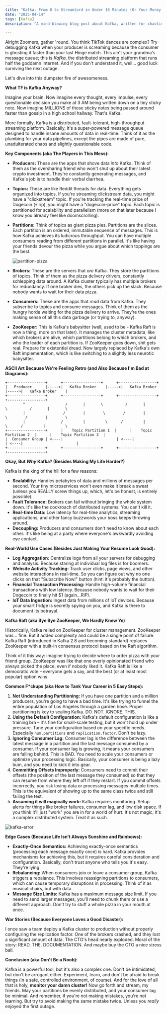 ```yaml
---
title: "Kafka: From 0 to Streamlord in Under 10 Minutes (Or Your Money Back... JK, No Refunds 💀)"
date: "2025-04-14"
tags: [Kafka]
description: "A mind-blowing blog post about Kafka, written for chaotic Gen Z engineers. Brace yourselves."

---
```


Alright Zoomers, gather 'round. You think TikTok dances are complex? Try debugging Kafka when your producer is screaming because the consumer is ghosting it faster than your last Hinge match. This ain't your grandma's message queue; this is *Kafka*, the distributed streaming platform that runs half the goddamn internet. And if you don't understand it, well... good luck surviving the next outage.

Let's dive into this dumpster fire of awesomeness.

**What TF is Kafka Anyway?**

Imagine your brain. Now imagine every thought, every impulse, every questionable decision you make at 3 AM being written down on a tiny sticky note. Now imagine MILLIONS of those sticky notes being passed around faster than gossip in a high school hallway. That's Kafka.

More formally, Kafka is a distributed, fault-tolerant, high-throughput streaming platform. Basically, it's a super-powered message queue designed to handle insane amounts of data in real-time. Think of it as the plumbing for your data pipelines, except the pipes are made of pure, unadulterated chaos and slightly questionable code.

**Key Components (aka The Players in This Mess):**

*   **Producers:** These are the apps that shove data *into* Kafka. Think of them as the oversharing friend who won't shut up about their latest crypto investment. They're constantly generating messages, and Kafka's job is to handle their verbal diarrhea.

*   **Topics:** These are like Reddit threads for data. Everything gets organized into topics. If you're streaming clickstream data, you might have a "clickstream" topic. If you're tracking the real-time price of Dogecoin (💀 rip), you might have a "dogecoin-price" topic. Each topic is partitioned for scalability and parallelism (more on that later because I know you already feel like doomscrolling).

*   **Partitions:** Think of topics as giant pizza pies. Partitions are the slices. Each partition is an ordered, immutable sequence of messages. This is how Kafka achieves its ludicrous throughput. You can have multiple consumers reading from different partitions in parallel.  It's like having your friends devour the pizza while you argue about which toppings are the best.

    ![partition-pizza](https://i.imgflip.com/30b69z.jpg)

*   **Brokers:** These are the servers that *are* Kafka.  They store the partitions of topics. Think of them as the pizza delivery drivers, constantly schlepping data around. A Kafka cluster typically has multiple brokers for redundancy. If one broker dies, the others pick up the slack. Because nobody wants to wait for their data pizza.

*   **Consumers:** These are the apps that *read* data from Kafka. They subscribe to topics and consume messages. Think of them as the hungry horde waiting for the pizza delivery to arrive. They’re the ones making sense of all this data garbage (or trying to, anyway).

*   **ZooKeeper:** This is Kafka's babysitter (well, used to be - Kafka Raft is now a thing, more on that later). It manages the cluster metadata, like which brokers are alive, which partitions belong to which brokers, and who the leader of each partition is. If ZooKeeper goes down, shit gets real. Prepare for existential dread. Now largely replaced by Kafka's own Raft implementation, which is like switching to a slightly less neurotic babysitter.

**ASCII Art Because We're Feeling Retro (and Also Because I'm Bad at Diagrams):**

```
+-----------------+      +-----------------+      +-----------------+
|   Producer      |----->|   Kafka Broker    |----->|   Kafka Broker    |----->|   Kafka Broker    |
+-----------------+      +-----------------+      +-----------------+      +-----------------+
        ^                  /       |       \          /       |       \          /       |       \
        |                 /        |        \        /        |        \        /        |        \
        |                /         |         \      /         |         \      /         |         \
+-----------------+      |    Topic Partition 1  |      |    Topic Partition 2  |      |    Topic Partition 3  |
|  Consumer Group | <----|                        | <----|                        | <----|                        |
+-----------------+      +-----------------+      +-----------------+      +-----------------+
```

**Okay, But *Why* Kafka? (Besides Making My Life Harder?)**

Kafka is the king of the hill for a few reasons:

*   **Scalability:** Handles petabytes of data and millions of messages per second. Your tiny microservices won't even make it break a sweat (unless you REALLY screw things up, which, let's be honest, is entirely possible).
*   **Fault Tolerance:** Brokers can fail without bringing the whole system down. It's like the cockroach of distributed systems. You can't kill it.
*   **Real-time Data:**  Low latency for real-time analytics, streaming applications, and other fancy buzzwords your boss keeps throwing around.
*   **Decoupling:**  Producers and consumers don't need to know about each other.  It's like being at a party where everyone's awkwardly avoiding eye contact.

**Real-World Use Cases (Besides Just Making Your Resume Look Good):**

*   **Log Aggregation:** Centralize logs from all your servers for debugging and analysis. Because staring at individual log files is for boomers.
*   **Website Activity Tracking:** Track user clicks, page views, and other website interactions in real-time. So you can figure out why no one clicks on that "Subscribe Now!" button (hint: it's probably the button).
*   **Financial Transaction Processing:** Handle high-volume financial transactions with low latency. Because nobody wants to wait for their Dogecoin to finally hit $1 (again...RIP).
*   **IoT Data Ingestion:** Ingest data from millions of IoT devices. Because your smart fridge is secretly spying on you, and Kafka is there to document its betrayal.

**Kafka Raft (aka Bye Bye ZooKeeper, We Hardly Knew Ye)**

Historically, Kafka relied on ZooKeeper for cluster management. ZooKeeper was... fine. But it added complexity and could be a single point of failure. Kafka Raft (introduced in Kafka 2.8 and becoming standard) replaces ZooKeeper with a built-in consensus protocol based on the Raft algorithm.

Think of it this way: imagine trying to decide where to order pizza with your friend group. ZooKeeper was like that one overly opinionated friend who always picked the place, even if nobody liked it. Kafka Raft is like a democratic vote – everyone gets a say, and the best (or at least most popular) option wins.

**Common F\*ckups (aka How to Tank Your Career in 5 Easy Steps):**

1.  **Not Understanding Partitioning:** If you have one partition and a million producers, you're going to have a bad time.  It's like trying to funnel the entire population of Los Angeles through a garden hose.  Proper partitioning is key to scaling Kafka.  DO. NOT. IGNORE. THIS.
2.  **Using the Default Configuration:**  Kafka's default configuration is like a training bra – it's fine for small-scale testing, but it won't hold up under pressure.  Tune your configuration based on your specific needs.  Especially `num.partitions` and `replication.factor`. Don't be lazy.
3.  **Ignoring Consumer Lag:** Consumer lag is the difference between the latest message in a partition and the last message consumed by a consumer. If your consumer lag is growing, it means your consumers are falling behind. This is BAD. You need to scale your consumers or optimize your processing logic. Basically, your consumer is being a lazy bum, and you need to kick it into gear.
4.  **Committing Offsets Improperly:**  Consumers need to commit their offsets (the position of the last message they consumed) so that they can resume from where they left off if they restart.  If you commit offsets incorrectly, you risk losing data or processing messages multiple times. This is the equivalent of showing up to the same class twice and still failing the test.
5. **Assuming it will magically work:** Kafka requires monitoring. Setup alerts for things like broker failures, consumer lag, and low disk space. If you think it'll just "work" you are in for a world of hurt. It's not magic; it's a complex distributed system. Treat it as such.

![kafka-error](https://i.kym-cdn.com/photos/images/newsfeed/001/845/146/e45.jpg)

**Edge Cases (Because Life Isn't Always Sunshine and Rainbows):**

*   **Exactly-Once Semantics:** Achieving exactly-once semantics (processing each message exactly once) is hard. Kafka provides mechanisms for achieving this, but it requires careful consideration and configuration.  Basically, don't trust anyone who tells you it's easy. They're lying.
*   **Rebalancing:** When consumers join or leave a consumer group, Kafka triggers a rebalance. This involves reassigning partitions to consumers, which can cause temporary disruptions in processing.  Think of it as musical chairs, but with data.
*   **Message Size Limits:** Kafka has a maximum message size limit.  If you need to send larger messages, you'll need to chunk them or use a different approach.  Don't try to stuff a whole pizza in your mouth at once.

**War Stories (Because Everyone Loves a Good Disaster):**

I once saw a team deploy a Kafka cluster to production without properly configuring the replication factor. One of the brokers crashed, and they lost a significant amount of data.  The CTO's head nearly exploded.  Moral of the story: READ. THE. DOCUMENTATION. And maybe buy the CTO a nice stress ball.

**Conclusion (aka Don't Be a Noob):**

Kafka is a powerful tool, but it's also a complex one.  Don't be intimidated, but don't be arrogant either.  Experiment, learn, and don't be afraid to break things (in a safe, controlled environment, of course).  And for the love of all that is holy, **monitor your damn cluster!**  Now go forth and stream, my friends.  May your partitions be evenly distributed, and your consumer lag be minimal.  And remember, if you're not making mistakes, you're not learning. But try to avoid making the same mistake twice. Unless you *really* enjoyed the first outage.
